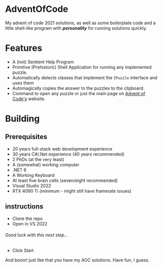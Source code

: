 # AdventOfCode

My advent of code 2021 solutions, as well as some boilerplate code and a little shell-like program with ***personality*** for running solutions quickly.

# Features

- A (not) Sentient Help Program
- Primitive (Prehistoric) Shell Application for running any implemented puzzle.
- Automatically detects classes that implement the `IPuzzle` interface and uses them
- Automagically copies the answer to the puzzles to the clipboard.
- Command to open any puzzle or just the main page on [Advent of Code's](https://adventofcode.com) website.

# Building

## Prerequisites

- 20 years full-stack web development experience
- 30 years C#/.Net experience (40 years recommended)
- 2 PhDs (at the very least)
- A (somewhat) working computer
- .NET 6
- A Working Keyboard
- At least five brain cells (seven/eight recommended)
- Visual Studio 2022
- RTX 4090 Ti (minimum - might still have framerate issues)

## instructions
- Clone the repo
- Open in VS 2022

###### Good luck with this next step...

- Click Start

And boom! just like that you have my AOC solutions. Have fun, I guess.

